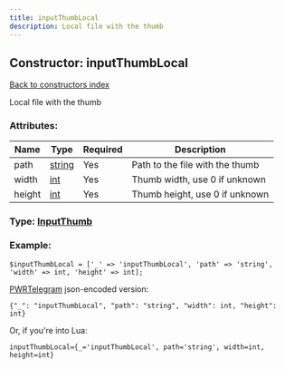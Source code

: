 ```yaml
---
title: inputThumbLocal
description: Local file with the thumb
---
```

## Constructor: inputThumbLocal  
[Back to constructors index](index.md)



Local file with the thumb

### Attributes:

| Name     |    Type       | Required | Description |
|----------|---------------|----------|-------------|
|path|[string](../types/string.md) | Yes|Path to the file with the thumb|
|width|[int](../types/int.md) | Yes|Thumb width, use 0 if unknown|
|height|[int](../types/int.md) | Yes|Thumb height, use 0 if unknown|



### Type: [InputThumb](../types/InputThumb.md)


### Example:

```
$inputThumbLocal = ['_' => 'inputThumbLocal', 'path' => 'string', 'width' => int, 'height' => int];
```  

[PWRTelegram](https://pwrtelegram.xyz) json-encoded version:

```
{"_": "inputThumbLocal", "path": "string", "width": int, "height": int}
```


Or, if you're into Lua:  


```
inputThumbLocal={_='inputThumbLocal', path='string', width=int, height=int}

```


